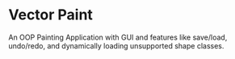 # Vector Paint
An OOP Painting Application with GUI and features like save/load, undo/redo, and dynamically loading unsupported shape classes.
